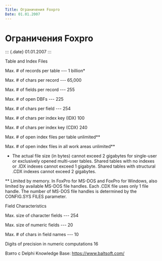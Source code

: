 ```yaml
---
Title: Ограничения Foxpro
Date: 01.01.2007
---
```



Ограничения Foxpro
==================

::: {.date}
01.01.2007
:::

Table and Index Files

Max. # of records per table --- 1 billion*

Max. # of chars per record --- 65,000

Max. # of fields per record --- 255

Max. # of open DBFs ---  225

Max. # of chars per field --- 254

Max. # of chars per index key (IDX) 100

Max. # of chars per index key (CDX) 240

Max. # of open index files per table unlimited**

Max. # of open index files in all work areas unlimited**

* The actual file size (in bytes) cannot exceed 2 gigabytes for
single-user or exclusively opened multi-user tables. Shared tables with
no indexes or .IDX indexes cannot exceed 1 gigabyte. Shared tables with
structural .CDX indexes cannot exceed 2 gigabytes.

** Limited by memory. In FoxPro for MS-DOS and FoxPro for Windows,
also limited by available MS-DOS file handles. Each .CDX file uses only
1 file handle. The number of MS-DOS file handles is determined by the
CONFIG.SYS FILES parameter.

Field Characteristics

Max. size of character fields --- 254

Max. size of numeric fields ---  20

Max. # of chars in field names --- 10

Digits of precision in numeric computations 16

Взято с Delphi Knowledge Base: <https://www.baltsoft.com/>
